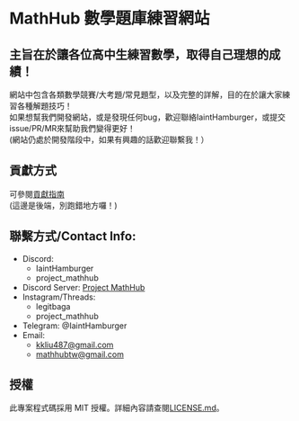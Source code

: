 # MathHub 數學題庫練習網站
## 主旨在於讓各位高中生練習數學，取得自己理想的成績！
網站中包含各類數學競賽/大考題/常見題型，以及完整的詳解，目的在於讓大家練習各種解題技巧！   
如果想幫我們開發網站，或是發現任何bug，歡迎聯絡IaintHamburger，或提交issue/PR/MR來幫助我們變得更好！   
(網站仍處於開發階段中，如果有興趣的話歡迎聯繫我！）  

## 貢獻方式  
可參閱[貢獻指南](/CONTRIBUTING.md)  
(這邊是後端，別跑錯地方囉！) 

## 聯繫方式/Contact Info:  
- Discord:  
    - IaintHamburger  
    - project_mathhub  
- Discord Server: [Project MathHub](https://discord.gg/YnJ3dBq7fa)  
- Instagram/Threads:
    - legitbaga  
    - project_mathhub  
- Telegram: @IaintHamburger  
- Email:  
    - kkliu487@gmail.com  
    - mathhubtw@gmail.com  

## 授權
此專案程式碼採用 MIT 授權。詳細內容請查閱[LICENSE.md](/LICENSE.md)。
